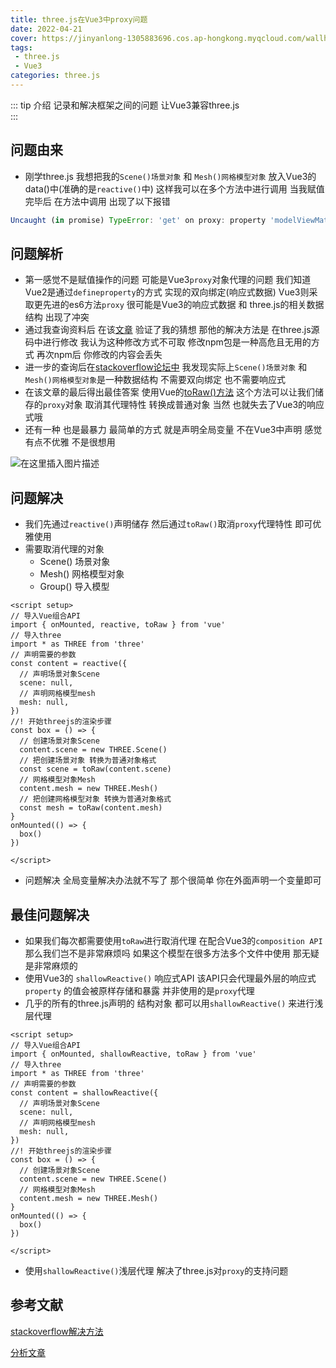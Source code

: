 ```yaml
---
title: three.js在Vue3中proxy问题
date: 2022-04-21
cover: https://jinyanlong-1305883696.cos.ap-hongkong.myqcloud.com/wallhaven-k7g117.jpg
tags:
 - three.js
 - Vue3
categories: three.js
---
```


::: tip 介绍
记录和解决框架之间的问题 让Vue3兼容three.js<br>
:::

<!-- more -->

## 问题由来

* 刚学three.js 我想把我的`Scene()场景对象` 和 `Mesh()网格模型对象` 放入Vue3的data()中(准确的是`reactive()`中) 这样我可以在多个方法中进行调用 当我赋值完毕后 在方法中调用 出现了以下报错

```js
Uncaught (in promise) TypeError: 'get' on proxy: property 'modelViewMatrix' is a read-only and non-configurable data property on the proxy target but the proxy did not return its actual value (expected '#<Matrix4>' but got '[object Object]')
```

## 问题解析

* 第一感觉不是赋值操作的问题 可能是Vue3`proxy`对象代理的问题 我们知道Vue2是通过`defineproperty`的方式 实现的双向绑定(响应式数据) Vue3则采取更先进的es6方法`proxy` 很可能是Vue3的响应式数据 和 three.js的相关数据结构 出现了冲突
* 通过我查询资料后 在该[文章](https://cdmana.com/2022/03/202203041738342602.html) 验证了我的猜想 那他的解决方法是 在three.js源码中进行修改 我认为这种修改方式不可取 修改npm包是一种高危且无用的方式 再次npm后 你修改的内容会丢失
* 进一步的查询后在[stackoverflow论坛中](https://stackoverflow.com/questions/65693108/threejs-component-working-in-vuejs-2-but-not-3#comment116149963_65693108) 我发现实际上`Scene()场景对象` 和 `Mesh()网格模型对象`是一种数据结构 不需要双向绑定 也不需要响应式 
* 在该文章的最后得出最佳答案 使用Vue的[toRaw()方法](https://staging-cn.vuejs.org/api/reactivity-advanced.html#toraw)  这个方法可以让我们储存的`proxy`对象 取消其代理特性 转换成普通对象 当然 也就失去了Vue3的响应式哦
* 还有一种 也是最暴力 最简单的方式 就是声明全局变量 不在Vue3中声明 感觉有点不优雅 不是很想用

![在这里插入图片描述](https://jinyanlong-1305883696.cos.ap-hongkong.myqcloud.com/ca4567224a4548528842b6fd1a0c8633.png)

## 问题解决

* 我们先通过`reactive()`声明储存 然后通过`toRaw()`取消`proxy`代理特性 即可优雅使用
* 需要取消代理的对象
  * Scene() 场景对象
  * Mesh() 网格模型对象
  * Group() 导入模型


```vue
<script setup>
// 导入Vue组合API
import { onMounted, reactive, toRaw } from 'vue'
// 导入three
import * as THREE from 'three'
// 声明需要的参数
const content = reactive({
  // 声明场景对象Scene
  scene: null,
  // 声明网格模型mesh
  mesh: null,
})
//! 开始threejs的渲染步骤
const box = () => {
  // 创建场景对象Scene
  content.scene = new THREE.Scene()
  // 把创建场景对象 转换为普通对象格式
  const scene = toRaw(content.scene)
  // 网格模型对象Mesh
  content.mesh = new THREE.Mesh()
  // 把创建网格模型对象 转换为普通对象格式
  const mesh = toRaw(content.mesh)
}
onMounted(() => {
  box()
})

</script>
```

* 问题解决 全局变量解决办法就不写了 那个很简单 你在外面声明一个变量即可

## 最佳问题解决

* 如果我们每次都需要使用`toRaw`进行取消代理 在配合Vue3的`composition API` 那么我们岂不是非常麻烦吗 如果这个模型在很多方法多个文件中使用 那无疑是非常麻烦的 
* 使用Vue3的 `shallowReactive()` 响应式API 该API只会代理最外层的响应式 `property` 的值会被原样存储和暴露 并非使用的是`proxy`代理
* 几乎的所有的three.js声明的 结构对象 都可以用`shallowReactive()` 来进行浅层代理

```vue
<script setup>
// 导入Vue组合API
import { onMounted, shallowReactive, toRaw } from 'vue'
// 导入three
import * as THREE from 'three'
// 声明需要的参数
const content = shallowReactive({
  // 声明场景对象Scene
  scene: null,
  // 声明网格模型mesh
  mesh: null,
})
//! 开始threejs的渲染步骤
const box = () => {
  // 创建场景对象Scene
  content.scene = new THREE.Scene()
  // 网格模型对象Mesh
  content.mesh = new THREE.Mesh()
}
onMounted(() => {
  box()
})

</script>
```

* 使用`shallowReactive()`浅层代理 解决了three.js对`proxy`的支持问题

## 参考文献

[stackoverflow解决方法](https://stackoverflow.com/questions/65693108/threejs-component-working-in-vuejs-2-but-not-3#comment116149963_65693108)

[分析文章](https://cdmana.com/2022/03/202203041738342602.html)
